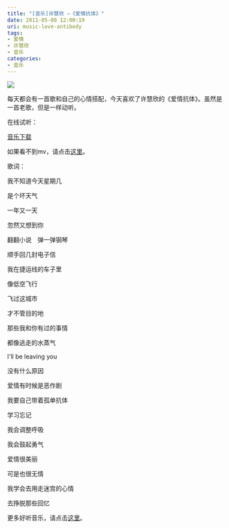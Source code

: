 ```yaml
---
title: "[音乐]许慧欣 —《爱情抗体》"
date: 2011-05-08 12:00:19
uri: music-love-antibody
tags: 
- 爱情
- 许慧欣
- 音乐
categories: 
- 音乐
---
```


![](https://yqmfyg.bn1.livefilestore.com/y2pr8tpB3mn_uHtA1CMh8HVOSF3aqt7kWD4-mM-LuQN8woomX-0IifhddRyhky2FWV20oXlPOFtOwu925hNdR9ZF3Dl9Nb30ldeDAdxPo2W8Bo/xuhuixin.jpg?psid=1)

每天都会有一首歌和自己的心情搭配，今天喜欢了许慧欣的《爱情抗体》。虽然是一首老歌，但是一样动听。

在线试听：



[音乐下载](http://www.top100.cn/download/download.aspx?Productid=jwadycjogo4uccbogw "巨鲸")

如果看不到mv，请点击[这里](http://www.yinyuetai.com/video/5528 "爱情抗体")。



歌词：

我不知道今天星期几

是个坏天气

一年又一天

忽然又想到你

翻翻小说　弹一弹钢琴

顺手回几封电子信

我在捷运线的车子里

像低空飞行

飞过这城市

才不管目的地

那些我和你有过的事情

都像逃走的水蒸气

I'll be leaving you

没有什么原因

爱情有时候是恶作剧

我要自己带着孤单抗体

学习忘记

我会调整呼吸

我会鼓起勇气

爱情很美丽

可是也很无情

我学会去用走迷宫的心情

去挣脱那些回忆

更多好听音乐，请点击[这里](http://www.evecalm.com/music "天籁之音")。
